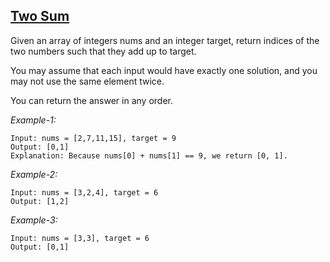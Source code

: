 ## [Two Sum](https://leetcode.com/problems/two-sum/)

Given an array of integers nums and an integer target, return indices of the two numbers such that they add up to target.

You may assume that each input would have exactly one solution, and you may not use the same element twice.

You can return the answer in any order.

 
*Example-1:*
```
Input: nums = [2,7,11,15], target = 9 
Output: [0,1] 
Explanation: Because nums[0] + nums[1] == 9, we return [0, 1].
```

*Example-2:* 
```
Input: nums = [3,2,4], target = 6
Output: [1,2]
```

*Example-3:*
```
Input: nums = [3,3], target = 6
Output: [0,1]
```